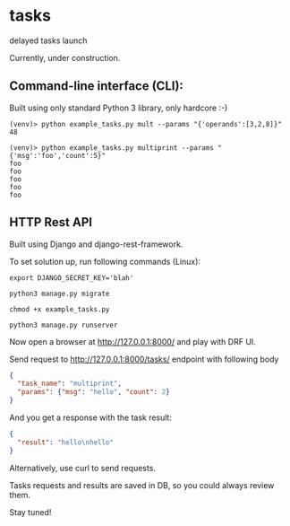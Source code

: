 # tasks
delayed tasks launch

Currently, under construction. 

## Command-line interface (CLI):
Built using only standard Python 3 library, only hardcore :-)

```shell
(venv)> python example_tasks.py mult --params "{'operands':[3,2,8]}"
48
```

```shell
(venv)> python example_tasks.py multiprint --params "{'msg':'foo','count':5}"
foo
foo
foo
foo
foo
```

## HTTP Rest API

Built using Django and django-rest-framework.

To set solution up, run following commands (Linux):

```shell
export DJANGO_SECRET_KEY='blah'
```

```shell
python3 manage.py migrate
```

```shell
chmod +x example_tasks.py
```

```shell
python3 manage.py runserver
```

Now open a browser at http://127.0.0.1:8000/ and play with DRF UI.

Send request to http://127.0.0.1:8000/tasks/ endpoint with following body
```json
{
  "task_name": "multiprint",
  "params": {"msg": "hello", "count": 2}
}
```
And you get a response with the task result:
```json
{
  "result": "hello\nhello"
}
```

Alternatively, use curl to send requests.

Tasks requests and results are saved in DB, so you could always review them.

Stay tuned!
